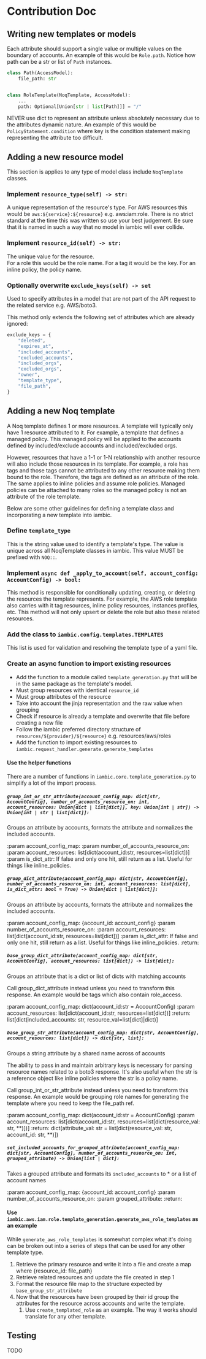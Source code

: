 # Contribution Doc


## Writing new templates or models

Each attribute should support a single value or multiple values on the boundary of accounts.
An example of this would be `Role.path`. Notice how path can be a str or list of `Path` instances.
```python
class Path(AccessModel):
    file_path: str


class RoleTemplate(NoqTemplate, AccessModel):
    ...
    path: Optional[Union[str | list[Path]]] = "/"
```

NEVER use dict to represent an attribute unless absolutely necessary due to the attributes dynamic nature.
An example of this would be `PolicyStatement.condition` where key is the condition statement making representing the attribute too difficult. 
 

## Adding a new resource model
This section is applies to any type of model class include `NoqTemplate` classes. 

### Implement `resource_type(self) -> str:`
A unique representation of the resource's type. 
For AWS resources this would be `aws:${service}:${resource}` e.g. aws:iam:role.
There is no strict standard at the time this was written so use your best judgement.
Be sure that it is named in such a way that no model in iambic will ever collide.

### Implement `resource_id(self) -> str:`
The unique value for the resource.  
For a role this would be the role name. For a tag it would be the key. For an inline policy, the policy name.

### Optionally overwrite `exclude_keys(self) -> set` 
Used to specify attributes in a model that are not part of the API request to the related service e.g. AWS/boto3.

This method only extends the following set of attributes which are already ignored:
```python
exclude_keys = {
    "deleted",
    "expires_at",
    "included_accounts",
    "excluded_accounts",
    "included_orgs",
    "excluded_orgs",
    "owner",
    "template_type",
    "file_path",
}
```

## Adding a new Noq template
A Noq template defines 1 or more resources. 
A template will typically only have 1 resource attributed to it. 
For example, a template that defines a managed policy.
This managed policy will be applied to the accounts defined by included/exclude accounts and included/excluded orgs.

However, resources that have a 1-1 or 1-N relationship with another resource will also include those resources in its template.
For example, a role has tags and those tags cannot be attributed to any other resource making them bound to the role.
Therefore, the tags are defined as an attribute of the role. The same applies to inline policies and assume role policies.
Managed policies can be attached to many roles so the managed policy is not an attribute of the role template.

Below are some other guidelines for defining a template class and incorporating a new template into iambic.

### Define `template_type`
This is the string value used to identify a template's type.
The value is unique across all NoqTemplate classes in iambic.
This value MUST be prefixed with `NOQ::`.

### Implement `async def _apply_to_account(self, account_config: AccountConfig) -> bool:`  
This method is responsible for conditionally updating, creating, or deleting the resources the template represents.
For example, the AWS role template also carries with it tag resources, inline policy resources, instances profiles, etc.
This method will not only upsert or delete the role but also these related resources. 

### Add the class to `iambic.config.templates.TEMPLATES`
This list is used for validation and resolving the template type of a yaml file.

### Create an async function to import existing resources
* Add the function to a module called `template_generation.py` that will be in the same package as the template's model.
* Must group resources with identical `resource_id`
* Must group attributes of the resource
* Take into account the jinja representation and the raw value when grouping
* Check if resource is already a template and overwrite that file before creating a new file
* Follow the iambic preferred directory structure of `resources/${provider}/${resource}` e.g. resources/aws/roles
* Add the function to import existing resources to `iambic.request_handler.generate.generate_templates`

#### Use the helper functions
There are a number of functions in `iambic.core.template_generation.py` to simplify a lot of the import process. 

##### `group_int_or_str_attribute(account_config_map: dict[str, AccountConfig], number_of_accounts_resource_on: int, account_resources: Union[dict | list[dict]], key: Union[int | str]) -> Union[int | str | list[dict]]:`
Groups an attribute by accounts, formats the attribute and normalizes the included accounts.

:param account_config_map:
:param number_of_accounts_resource_on:
:param account_resources: list[dict(account_id:str, resources=list[dict])]
:param is_dict_attr: If false and only one hit, still return as a list. Useful for things like inline_policies.

##### `group_dict_attribute(account_config_map: dict[str, AccountConfig], number_of_accounts_resource_on: int, account_resources: list[dict], is_dict_attr: bool = True) -> Union[dict | list[dict]]:`
Groups an attribute by accounts, formats the attribute and normalizes the included accounts.

:param account_config_map: {account_id: account_config}
:param number_of_accounts_resource_on:
:param account_resources: list[dict(account_id:str, resources=list[dict])]
:param is_dict_attr: If false and only one hit, still return as a list. Useful for things like inline_policies.
:return:

##### `base_group_dict_attribute(account_config_map: dict[str, AccountConfig], account_resources: list[dict]) -> list[dict]:`
Groups an attribute that is a dict or list of dicts with matching accounts

Call group_dict_attribute instead unless you need to transform this response.
An example would be tags which also contain role_access.

:param account_config_map: dict(account_id:str = AccountConfig)
:param account_resources: list[dict(account_id:str, resources=list[dict])]
:return: list[dict(included_accounts: str, resource_val=list[dict]|dict)]

##### `base_group_str_attribute(account_config_map: dict[str, AccountConfig], account_resources: list[dict]) -> dict[str, list]:`
Groups a string attribute by a shared name across of accounts

The ability to pass in and maintain arbitrary keys is necessary for parsing resource names related to a boto3 response.
It's also useful when the str is a reference object like inline policies where the str is a policy name.

Call group_int_or_str_attribute instead unless you need to transform this response.
An example would be grouping role names for generating the template where you need to keep the file_path ref.

:param account_config_map: dict(account_id:str = AccountConfig)
:param account_resources: list[dict(account_id:str, resources=list[dict(resource_val: str, **)])]
:return: dict(attribute_val: str = list[dict(resource_val: str, account_id: str, **)])

##### `set_included_accounts_for_grouped_attribute(account_config_map: dict[str, AccountConfig], number_of_accounts_resource_on: int, grouped_attribute) -> Union[list | dict]:`
Takes a grouped attribute and formats its `included_accounts` to * or a list of account names

:param account_config_map: {account_id: account_config}
:param number_of_accounts_resource_on:
:param grouped_attribute:
:return:

#### Use `iambic.aws.iam.role.template_generation.generate_aws_role_templates` as an example
While `generate_aws_role_templates` is somewhat complex what it's doing can be broken out into a series of steps that can be used for any other template type.

1. Retrieve the primary resource and write it into a file and create a map where {resource_id: file_path}
2. Retrieve related resources and update the file created in step 1
3. Format the resource file map to the structure expected by `base_group_str_attribute`
4. Now that the resources have been grouped by their id group the attributes for the resource across accounts and write the template. 
   1. Use `create_templated_role` as an example. The way it works should translate for any other template.

## Testing

TODO